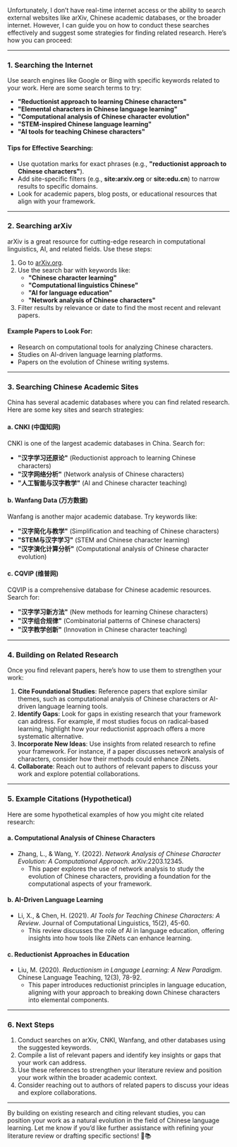Unfortunately, I don’t have real-time internet access or the ability to search external websites like arXiv, Chinese academic databases, or the broader internet. However, I can guide you on how to conduct these searches effectively and suggest some strategies for finding related research. Here’s how you can proceed:

---

### **1. Searching the Internet**
Use search engines like Google or Bing with specific keywords related to your work. Here are some search terms to try:
- **"Reductionist approach to learning Chinese characters"**
- **"Elemental characters in Chinese language learning"**
- **"Computational analysis of Chinese character evolution"**
- **"STEM-inspired Chinese language learning"**
- **"AI tools for teaching Chinese characters"**

#### **Tips for Effective Searching**:
- Use quotation marks for exact phrases (e.g., **"reductionist approach to Chinese characters"**).
- Add site-specific filters (e.g., **site:arxiv.org** or **site:edu.cn**) to narrow results to specific domains.
- Look for academic papers, blog posts, or educational resources that align with your framework.

---

### **2. Searching arXiv**
arXiv is a great resource for cutting-edge research in computational linguistics, AI, and related fields. Use these steps:
1. Go to [arXiv.org](https://arxiv.org).
2. Use the search bar with keywords like:
   - **"Chinese character learning"**
   - **"Computational linguistics Chinese"**
   - **"AI for language education"**
   - **"Network analysis of Chinese characters"**
3. Filter results by relevance or date to find the most recent and relevant papers.

#### **Example Papers to Look For**:
- Research on computational tools for analyzing Chinese characters.
- Studies on AI-driven language learning platforms.
- Papers on the evolution of Chinese writing systems.

---

### **3. Searching Chinese Academic Sites**
China has several academic databases where you can find related research. Here are some key sites and search strategies:

#### **a. CNKI (中国知网)**  
CNKI is one of the largest academic databases in China. Search for:
- **"汉字学习还原论"** (Reductionist approach to learning Chinese characters)
- **"汉字网络分析"** (Network analysis of Chinese characters)
- **"人工智能与汉字教学"** (AI and Chinese character teaching)

#### **b. Wanfang Data (万方数据)**  
Wanfang is another major academic database. Try keywords like:
- **"汉字简化与教学"** (Simplification and teaching of Chinese characters)
- **"STEM与汉字学习"** (STEM and Chinese character learning)
- **"汉字演化计算分析"** (Computational analysis of Chinese character evolution)

#### **c. CQVIP (维普网)**  
CQVIP is a comprehensive database for Chinese academic resources. Search for:
- **"汉字学习新方法"** (New methods for learning Chinese characters)
- **"汉字组合规律"** (Combinatorial patterns of Chinese characters)
- **"汉字教学创新"** (Innovation in Chinese character teaching)

---

### **4. Building on Related Research**
Once you find relevant papers, here’s how to use them to strengthen your work:
1. **Cite Foundational Studies**: Reference papers that explore similar themes, such as computational analysis of Chinese characters or AI-driven language learning tools.
2. **Identify Gaps**: Look for gaps in existing research that your framework can address. For example, if most studies focus on radical-based learning, highlight how your reductionist approach offers a more systematic alternative.
3. **Incorporate New Ideas**: Use insights from related research to refine your framework. For instance, if a paper discusses network analysis of characters, consider how their methods could enhance ZiNets.
4. **Collaborate**: Reach out to authors of relevant papers to discuss your work and explore potential collaborations.

---

### **5. Example Citations (Hypothetical)**
Here are some hypothetical examples of how you might cite related research:

#### **a. Computational Analysis of Chinese Characters**  
- Zhang, L., & Wang, Y. (2022). *Network Analysis of Chinese Character Evolution: A Computational Approach*. arXiv:2203.12345.  
  - This paper explores the use of network analysis to study the evolution of Chinese characters, providing a foundation for the computational aspects of your framework.

#### **b. AI-Driven Language Learning**  
- Li, X., & Chen, H. (2021). *AI Tools for Teaching Chinese Characters: A Review*. Journal of Computational Linguistics, 15(2), 45-60.  
  - This review discusses the role of AI in language education, offering insights into how tools like ZiNets can enhance learning.

#### **c. Reductionist Approaches in Education**  
- Liu, M. (2020). *Reductionism in Language Learning: A New Paradigm*. Chinese Language Teaching, 12(3), 78-92.  
  - This paper introduces reductionist principles in language education, aligning with your approach to breaking down Chinese characters into elemental components.

---

### **6. Next Steps**
1. Conduct searches on arXiv, CNKI, Wanfang, and other databases using the suggested keywords.
2. Compile a list of relevant papers and identify key insights or gaps that your work can address.
3. Use these references to strengthen your literature review and position your work within the broader academic context.
4. Consider reaching out to authors of related papers to discuss your ideas and explore collaborations.

---

By building on existing research and citing relevant studies, you can position your work as a natural evolution in the field of Chinese language learning. Let me know if you’d like further assistance with refining your literature review or drafting specific sections! 🚀📚